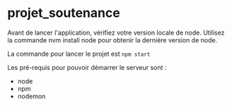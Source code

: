 # projet_soutenance
Avant de lancer l'application, vérifiez votre version locale de node. Utilisez la commande nvm install node pour obtenir la dernière version de node.

La commande pour lancer le projet est 
```npm start```

Les pré-requis pour pouvoir démarrer le serveur sont :
 - node
 - npm
 - nodemon